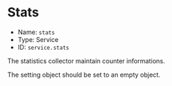 # Stats
* Name: `stats`
* Type: Service
* ID: `service.stats`

The statistics collector maintain counter informations.

The setting object should be set to an empty object.
